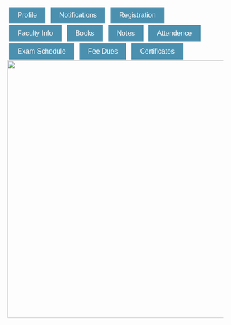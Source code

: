 <!DOCTYPE html>
<html>
    <style>
        .button {
    border: none;
  color: rgb(255, 255, 255);
  padding: 10px 20px;
  text-align: center;
  text-decoration: none;
  display: inline-block;
  font-size: 16px;
  margin: 2px 4px;
  cursor: pointer}
    .button {background-color: #4c90af;} 
    </style>
    <body>     
    <button class="button button">Profile</button>
    <button class="button button">Notifications</button>
    <button class="button button">Registration</button>
    <button class="button button">Faculty Info</button>
    <button class="button button">Books</button>
    <button class="button button">Notes</button>
    <button class="button button">Attendence</button>
    <button class="button button">Exam Schedule</button>
    <button class="button button">Fee Dues</button>
    <button class="button button">Certificates</button>
    <img src="C:\Users\mypc\Desktop\IMG-20201225-WA0031.jpg" width="1300" height="600">
    <map name="workmap">
      <area shape="rect" coords="0,o,1300,600" alt="Details of MNNIT " href="http://www.mnnit.ac.in/">
    </map>
   </body>
   </html>
